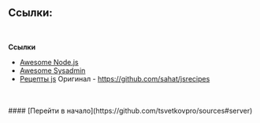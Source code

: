 ## Ссылки:


<br />


**Ссылки**

- [Awesome Node.js](https://github.com/dypsilon/awesome-nodejs)
- [Awesome Sysadmin](https://github.com/dypsilon/awesome-sysadmin)
- [Рецепты js](./jsrecipes.zip) Оригинал - https://github.com/sahat/jsrecipes



<br />
<br />
#### [Перейти в начало](https://github.com/tsvetkovpro/sources#server)